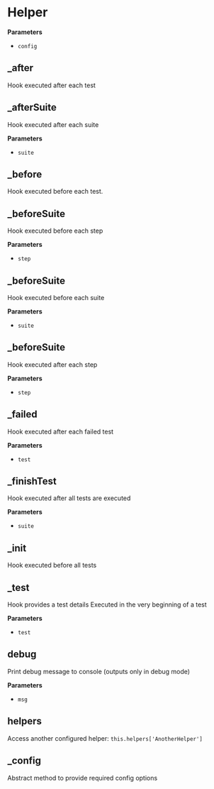 # Helper

**Parameters**

-   `config`  

## _after

Hook executed after each test

## _afterSuite

Hook executed after each suite

**Parameters**

-   `suite`  

## _before

Hook executed before each test.

## _beforeSuite

Hook executed before each step

**Parameters**

-   `step`  

## _beforeSuite

Hook executed before each suite

**Parameters**

-   `suite`  

## _beforeSuite

Hook executed after each step

**Parameters**

-   `step`  

## _failed

Hook executed after each failed test

**Parameters**

-   `test`  

## _finishTest

Hook executed after all tests are executed

**Parameters**

-   `suite`  

## _init

Hook executed before all tests

## _test

Hook provides a test details
Executed in the very beginning of a test

**Parameters**

-   `test`  

## debug

Print debug message to console (outputs only in debug mode)

**Parameters**

-   `msg`  

## helpers

Access another configured helper: `this.helpers['AnotherHelper']`

## _config

Abstract method to provide required config options
